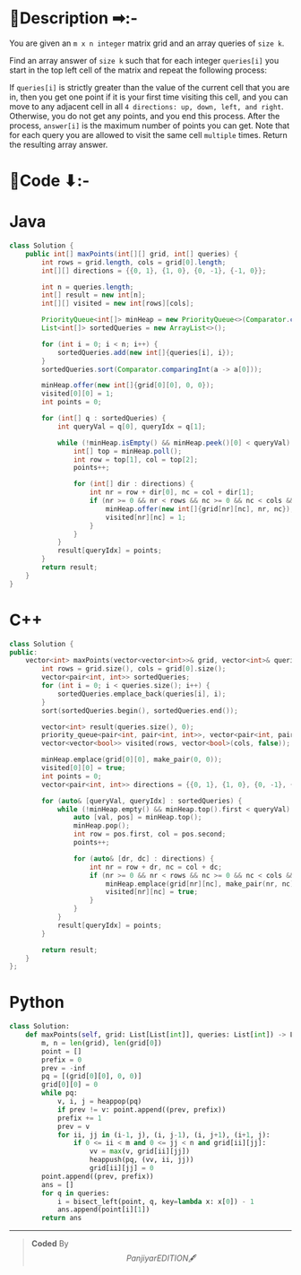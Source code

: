 # 📍Description ➡:-
<!-- Describe your first thoughts on how to solve this problem. -->
You are given an `m x n integer` matrix grid and an array queries of `size k`.

Find an array answer of `size k` such that for each integer `queries[i]` you start in the top left cell of the matrix and repeat the following process:

If `queries[i]` is strictly greater than the value of the current cell that you are in, then you get one point if it is your first time visiting this cell, and you can move to any adjacent cell in all `4 directions: up, down, left, and right`.
Otherwise, you do not get any points, and you end this process.
After the process, `answer[i]` is the maximum number of points you can get. Note that for each query you are allowed to visit the same cell `multiple` times.
Return the resulting array answer.


# 📝Code ⬇:-


# Java
```java []
class Solution {
    public int[] maxPoints(int[][] grid, int[] queries) {
        int rows = grid.length, cols = grid[0].length;
        int[][] directions = {{0, 1}, {1, 0}, {0, -1}, {-1, 0}};

        int n = queries.length;
        int[] result = new int[n];
        int[][] visited = new int[rows][cols];

        PriorityQueue<int[]> minHeap = new PriorityQueue<>(Comparator.comparingInt(a -> a[0]));
        List<int[]> sortedQueries = new ArrayList<>();

        for (int i = 0; i < n; i++) {
            sortedQueries.add(new int[]{queries[i], i});
        }
        sortedQueries.sort(Comparator.comparingInt(a -> a[0]));

        minHeap.offer(new int[]{grid[0][0], 0, 0});
        visited[0][0] = 1;
        int points = 0;

        for (int[] q : sortedQueries) {
            int queryVal = q[0], queryIdx = q[1];

            while (!minHeap.isEmpty() && minHeap.peek()[0] < queryVal) {
                int[] top = minHeap.poll();
                int row = top[1], col = top[2];
                points++;

                for (int[] dir : directions) {
                    int nr = row + dir[0], nc = col + dir[1];
                    if (nr >= 0 && nr < rows && nc >= 0 && nc < cols && visited[nr][nc] == 0) {
                        minHeap.offer(new int[]{grid[nr][nc], nr, nc});
                        visited[nr][nc] = 1;
                    }
                }
            }
            result[queryIdx] = points;
        }
        return result;
    }
}

```

# C++
``` cpp []
class Solution {
public:
    vector<int> maxPoints(vector<vector<int>>& grid, vector<int>& queries) {
        int rows = grid.size(), cols = grid[0].size();
        vector<pair<int, int>> sortedQueries;
        for (int i = 0; i < queries.size(); i++) {
            sortedQueries.emplace_back(queries[i], i);
        }
        sort(sortedQueries.begin(), sortedQueries.end());

        vector<int> result(queries.size(), 0);
        priority_queue<pair<int, pair<int, int>>, vector<pair<int, pair<int, int>>>, greater<>> minHeap;
        vector<vector<bool>> visited(rows, vector<bool>(cols, false));

        minHeap.emplace(grid[0][0], make_pair(0, 0));
        visited[0][0] = true;
        int points = 0;
        vector<pair<int, int>> directions = {{0, 1}, {1, 0}, {0, -1}, {-1, 0}};

        for (auto& [queryVal, queryIdx] : sortedQueries) {
            while (!minHeap.empty() && minHeap.top().first < queryVal) {
                auto [val, pos] = minHeap.top();
                minHeap.pop();
                int row = pos.first, col = pos.second;
                points++;

                for (auto& [dr, dc] : directions) {
                    int nr = row + dr, nc = col + dc;
                    if (nr >= 0 && nr < rows && nc >= 0 && nc < cols && !visited[nr][nc]) {
                        minHeap.emplace(grid[nr][nc], make_pair(nr, nc));
                        visited[nr][nc] = true;
                    }
                }
            }
            result[queryIdx] = points;
        }

        return result;
    }
};
```

# Python
``` python []
class Solution:
    def maxPoints(self, grid: List[List[int]], queries: List[int]) -> List[int]:
        m, n = len(grid), len(grid[0])
        point = []
        prefix = 0 
        prev = -inf 
        pq = [(grid[0][0], 0, 0)]
        grid[0][0] = 0 
        while pq: 
            v, i, j = heappop(pq)
            if prev != v: point.append((prev, prefix))
            prefix += 1
            prev = v
            for ii, jj in (i-1, j), (i, j-1), (i, j+1), (i+1, j): 
                if 0 <= ii < m and 0 <= jj < n and grid[ii][jj]: 
                    vv = max(v, grid[ii][jj])
                    heappush(pq, (vv, ii, jj))
                    grid[ii][jj] = 0
        point.append((prev, prefix))
        ans = []
        for q in queries: 
            i = bisect_left(point, q, key=lambda x: x[0]) - 1
            ans.append(point[i][1])
        return ans      
```

---

>    **Coded** By $$Panjiyar EDITION 🖋  $$

               
